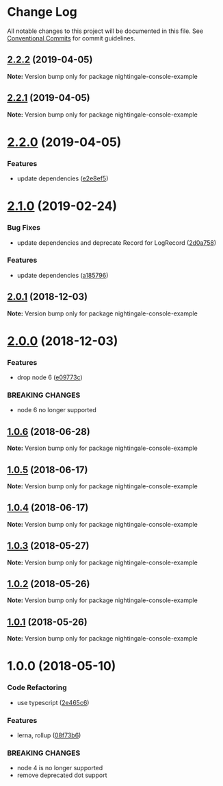 # Change Log

All notable changes to this project will be documented in this file.
See [Conventional Commits](https://conventionalcommits.org) for commit guidelines.

## [2.2.2](https://github.com/christophehurpeau/nightingale/compare/nightingale-console-example@2.2.1...nightingale-console-example@2.2.2) (2019-04-05)

**Note:** Version bump only for package nightingale-console-example





## [2.2.1](https://github.com/christophehurpeau/nightingale/compare/nightingale-console-example@2.2.0...nightingale-console-example@2.2.1) (2019-04-05)

**Note:** Version bump only for package nightingale-console-example





# [2.2.0](https://github.com/christophehurpeau/nightingale/compare/nightingale-console-example@2.1.0...nightingale-console-example@2.2.0) (2019-04-05)


### Features

* update dependencies ([e2e8ef5](https://github.com/christophehurpeau/nightingale/commit/e2e8ef5))





# [2.1.0](https://github.com/christophehurpeau/nightingale/compare/nightingale-console-example@2.0.1...nightingale-console-example@2.1.0) (2019-02-24)


### Bug Fixes

* update dependencies and deprecate Record for LogRecord ([2d0a758](https://github.com/christophehurpeau/nightingale/commit/2d0a758))


### Features

* update dependencies ([a185796](https://github.com/christophehurpeau/nightingale/commit/a185796))





## [2.0.1](https://github.com/christophehurpeau/nightingale/compare/nightingale-console-example@2.0.0...nightingale-console-example@2.0.1) (2018-12-03)

**Note:** Version bump only for package nightingale-console-example





# [2.0.0](https://github.com/christophehurpeau/nightingale/compare/nightingale-console-example@1.0.6...nightingale-console-example@2.0.0) (2018-12-03)


### Features

* drop node 6 ([e09773c](https://github.com/christophehurpeau/nightingale/commit/e09773c))


### BREAKING CHANGES

* node 6 no longer supported





<a name="1.0.6"></a>
## [1.0.6](https://github.com/christophehurpeau/nightingale/compare/nightingale-console-example@1.0.5...nightingale-console-example@1.0.6) (2018-06-28)

**Note:** Version bump only for package nightingale-console-example





<a name="1.0.5"></a>
## [1.0.5](https://github.com/christophehurpeau/nightingale/compare/nightingale-console-example@1.0.4...nightingale-console-example@1.0.5) (2018-06-17)

**Note:** Version bump only for package nightingale-console-example





<a name="1.0.4"></a>
## [1.0.4](https://github.com/christophehurpeau/nightingale/compare/nightingale-console-example@1.0.3...nightingale-console-example@1.0.4) (2018-06-17)

**Note:** Version bump only for package nightingale-console-example





<a name="1.0.3"></a>
## [1.0.3](https://github.com/christophehurpeau/nightingale/compare/nightingale-console-example@1.0.2...nightingale-console-example@1.0.3) (2018-05-27)

**Note:** Version bump only for package nightingale-console-example





<a name="1.0.2"></a>
## [1.0.2](https://github.com/christophehurpeau/nightingale/compare/nightingale-console-example@1.0.1...nightingale-console-example@1.0.2) (2018-05-26)

**Note:** Version bump only for package nightingale-console-example





<a name="1.0.1"></a>
## [1.0.1](https://github.com/christophehurpeau/nightingale/compare/nightingale-console-example@1.0.0...nightingale-console-example@1.0.1) (2018-05-26)

**Note:** Version bump only for package nightingale-console-example





<a name="1.0.0"></a>
# 1.0.0 (2018-05-10)


### Code Refactoring

* use typescript ([2e465c6](https://github.com/christophehurpeau/nightingale/commit/2e465c6))


### Features

* lerna, rollup ([08f73b6](https://github.com/christophehurpeau/nightingale/commit/08f73b6))


### BREAKING CHANGES

* node 4 is no longer supported
* remove deprecated dot support
